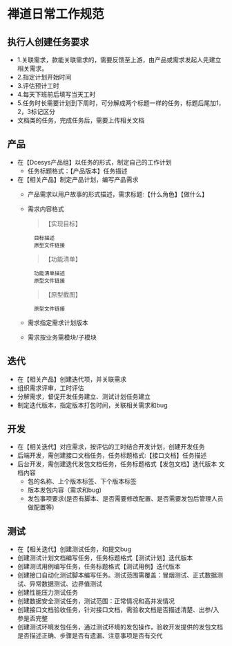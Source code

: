 # 禅道日常工作规范

## 执行人创建任务要求
* 1.关联需求，款能关联需求的，需要反馈至上游，由产品或需求发起人先建立相关需求。
* 2.指定计划开始时间
* 3.评估预计工时
* 4.每天下班前后填写当天工时
* 5.任务时长需要计划到下周时，可分解成两个标题一样的任务，标题后尾加1，2，3标记区分
* 文档类的任务，完成任务后，需要上传相关文档

## 产品
* 在【Dcesys产品组】以任务的形式，制定自己的工作计划
    *  任务标题格式：【产品版本】任务描述
* 在【相关产品】制定产品计划，编写产品需求
    * 产品需求以用户故事的形式描述，需求标题:【什么角色】【做什么】
    * 需求内容格式
        > 【实现目标】
        
            目标描述
            原型文件链接
        
        >【功能清单】
        
            功能清单描述
            原型文件链接
            
        > 【原型截图】
        
            原型文件链接
            
    * 需求指定需求计划版本
    * 需求按业务需模块/子模块

## 迭代
* 在【相关产品】创建迭代项，并关联需求
* 组织需求评审，工时评估
* 分解需求，督促开发任务建立、测试计划任务建立
* 制定迭代版本，指定版本打包时间，关联相关需求和bug

## 开发
* 在【相关迭代】对应需求，按评估的工时结合开发计划，创建开发任务
* 后端开发，需创建接口文档任务，任务标题格式:【接口文档】任务描述
* 后台开发，需创建迭代发包文档任务，任务标题格式【发包文档】迭代版本
    文档内容
    * 包的名称、上个版本标签、下个版本标签
    * 版本发包内容（需求和bug)
    * 发包事项要求(是否有脚本、是否需要修改配置、是否需要发包后管理人员做配置等)

## 测试
* 在【相关迭代】创建测试任务，和提交bug
* 创建测试计划文档编写任务，任务标题格式【测试计划】迭代版本
* 创建测试用例编写任务，任务标题格式【测试用例】迭代版本
* 创建接口自动化测试脚本编写任务。测试范围需覆盖：冒烟测试、正式数据测试、异常数据测试、边界值测试
* 创建性能压力测试任务
* 创建数据安全测试任务，测试范围：正常情况和高并发情况
* 创建接口文档验收任务，针对接口文档，需验收文档是否描述清楚、出参/入参是否完整
* 创建测试环境发包任务，通过测试环境的发包操作，验收开发提供的发包文档是否描述正确、步骤是否有遗漏、注意事项是否有交代
